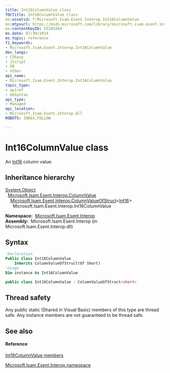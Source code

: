 ```yaml
---
title: Int16ColumnValue class
TOCTitle: Int16ColumnValue class
ms:assetid: T:Microsoft.Isam.Esent.Interop.Int16ColumnValue
ms:mtpsurl: https://msdn.microsoft.com/library/microsoft.isam.esent.interop.int16columnvalue(v=EXCHG.10)
ms:contentKeyID: 55103364
ms.date: 07/30/2014
ms.topic: reference
f1_keywords:
- Microsoft.Isam.Esent.Interop.Int16ColumnValue
dev_langs:
- CSharp
- JScript
- VB
- other
api_name: 
- Microsoft.Isam.Esent.Interop.Int16ColumnValue
topic_type: 
- apiref
- kbSyntax
api_type: 
- Managed
api_location: 
- Microsoft.Isam.Esent.Interop.dll
ROBOTS: INDEX,FOLLOW

---
```


# Int16ColumnValue class

An [Int16](https://docs.microsoft.com/dotnet/api/system.int16?redirectedfrom=MSDN) column value.

## Inheritance hierarchy

[System.Object](https://docs.microsoft.com/dotnet/api/system.object?redirectedfrom=MSDN)  
  [Microsoft.Isam.Esent.Interop.ColumnValue](dn334206\(v=exchg.10\).md)  
    [Microsoft.Isam.Esent.Interop.ColumnValueOfStruct](dn334171\(v=exchg.10\).md)\<[Int16](https://docs.microsoft.com/dotnet/api/system.int16?redirectedfrom=MSDN)\>  
      Microsoft.Isam.Esent.Interop.Int16ColumnValue  

**Namespace:**  [Microsoft.Isam.Esent.Interop](hh596136\(v=exchg.10\).md)  
**Assembly:**  Microsoft.Isam.Esent.Interop (in Microsoft.Isam.Esent.Interop.dll)

## Syntax

``` vb
'Declaration
Public Class Int16ColumnValue _
    Inherits ColumnValueOfStruct(Of Short)
'Usage
Dim instance As Int16ColumnValue
```

``` csharp
public class Int16ColumnValue : ColumnValueOfStruct<short>
```

## Thread safety

Any public static (Shared in Visual Basic) members of this type are thread safe. Any instance members are not guaranteed to be thread safe.

## See also

#### Reference

[Int16ColumnValue members](dn350987\(v=exchg.10\).md)

[Microsoft.Isam.Esent.Interop namespace](hh596136\(v=exchg.10\).md)

